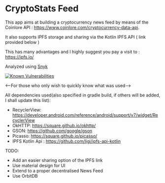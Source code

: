 # CryptoStats Feed

This app aims at building a cryptocurrency news feed by means of the Coinlore API : https://www.coinlore.com/cryptocurrency-data-api.

It also supports IPFS storage and sharing via the Kotlin IPFS API ( link provided below )

This has many advantages and I highly suggest you pay a visit to : https://ipfs.io/

Analyzed using [Snyk](https://snyk.io/)

[![Known Vulnerabilities](https://snyk.io/test/github/Motanovici/CryptoStats-Feed/badge.svg?targetFile=app/build.gradle)](https://snyk.io/test/github/Motanovici/CryptoStats-Feed?targetFile=app/build.gradle)

<--For those who only wish to quickly know what was used-->

All dependencies used(also specified in gradle build, if others will be added, I shall update this list):
* RecyclerView: https://developer.android.com/reference/android/support/v7/widget/RecyclerView
* OkHTTP: https://square.github.io/okhttp/
* GSON: https://github.com/google/gson
* Picasso: https://square.github.io/picasso/
* IPFS Kotlin Api : https://github.com/ligi/ipfs-api-kotlin

TODO:

* Add an easier sharing option of the IPFS link
* Use material design for UI
* Extend to a proper decentralised News Feed
* Use OrbitDB
